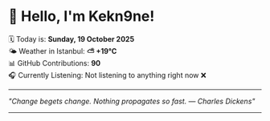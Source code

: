 # 👋 Hello, I'm Kekn9ne!

🗓️ Today is: **Sunday, 19 October 2025**  
🌤️ Weather in Istanbul: **⛅️  +19°C**  
📊 GitHub Contributions: **90**  
🎧 Currently Listening: Not listening to anything right now ❌

---

_"Change begets change. Nothing propagates so fast. — *Charles Dickens*"_

---
